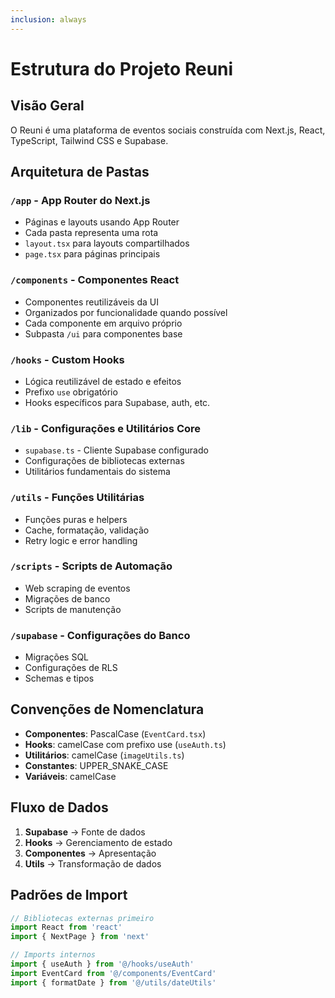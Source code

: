 ```yaml
---
inclusion: always
---
```


# Estrutura do Projeto Reuni

## Visão Geral
O Reuni é uma plataforma de eventos sociais construída com Next.js, React, TypeScript, Tailwind CSS e Supabase.

## Arquitetura de Pastas

### `/app` - App Router do Next.js
- Páginas e layouts usando App Router
- Cada pasta representa uma rota
- `layout.tsx` para layouts compartilhados
- `page.tsx` para páginas principais

### `/components` - Componentes React
- Componentes reutilizáveis da UI
- Organizados por funcionalidade quando possível
- Cada componente em arquivo próprio
- Subpasta `/ui` para componentes base

### `/hooks` - Custom Hooks
- Lógica reutilizável de estado e efeitos
- Prefixo `use` obrigatório
- Hooks específicos para Supabase, auth, etc.

### `/lib` - Configurações e Utilitários Core
- `supabase.ts` - Cliente Supabase configurado
- Configurações de bibliotecas externas
- Utilitários fundamentais do sistema

### `/utils` - Funções Utilitárias
- Funções puras e helpers
- Cache, formatação, validação
- Retry logic e error handling

### `/scripts` - Scripts de Automação
- Web scraping de eventos
- Migrações de banco
- Scripts de manutenção

### `/supabase` - Configurações do Banco
- Migrações SQL
- Configurações de RLS
- Schemas e tipos

## Convenções de Nomenclatura
- **Componentes**: PascalCase (`EventCard.tsx`)
- **Hooks**: camelCase com prefixo use (`useAuth.ts`)
- **Utilitários**: camelCase (`imageUtils.ts`)
- **Constantes**: UPPER_SNAKE_CASE
- **Variáveis**: camelCase

## Fluxo de Dados
1. **Supabase** → Fonte de dados
2. **Hooks** → Gerenciamento de estado
3. **Componentes** → Apresentação
4. **Utils** → Transformação de dados

## Padrões de Import
```typescript
// Bibliotecas externas primeiro
import React from 'react'
import { NextPage } from 'next'

// Imports internos
import { useAuth } from '@/hooks/useAuth'
import EventCard from '@/components/EventCard'
import { formatDate } from '@/utils/dateUtils'
```